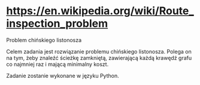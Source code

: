 # https://en.wikipedia.org/wiki/Route_inspection_problem

Problem chińskiego listonosza

Celem zadania jest rozwiązanie problemu chińskiego listonosza.
Polega on na tym, żeby znaleźć ścieżkę zamkniętą, zawierającą każdą krawędź grafu co najmniej raz i mającą minimalny koszt.

Zadanie zostanie wykonane w języku Python.




